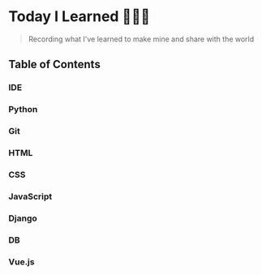 # Today I Learned 👨🏻‍💻

> Recording what I've learned to make mine and share with the world

## Table of Contents

### IDE

### Python

### Git

### HTML

### CSS

### JavaScript

### Django

### DB

### Vue.js

